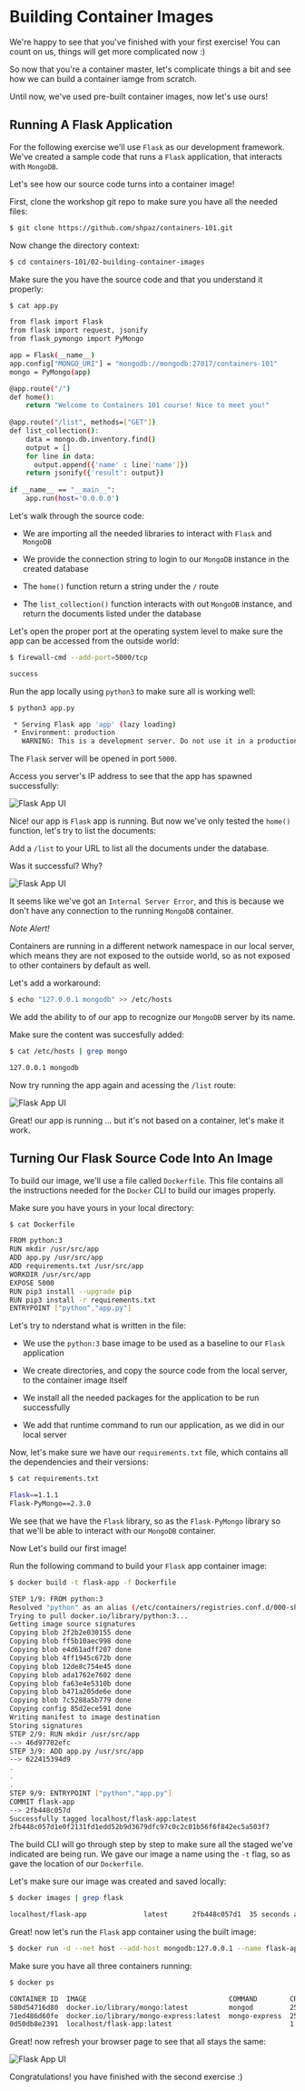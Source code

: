 # Building Container Images

We're happy to see that you've finished with your first exercise! 
You can count on us, things will get more complicated now :)

So now that you're a container master, let's complicate things a bit and see how we can build a container iamge from scratch. 

Until now, we've used pre-built container images, now let's use ours!

## Running A Flask Application 

For the following exercise we'll use `Flask` as our development framework. We've created a sample code that runs a `Flask` application, that interacts with `MongoDB`. 

Let's see how our source code turns into a container image!

First, clone the workshop git repo to make sure you have all the needed files: 

```bash 
$ git clone https://github.com/shpaz/containers-101.git
```

Now change the directory context: 

```bash
$ cd containers-101/02-building-container-images
```

Make sure the you have the source code and that you understand it properly: 

```bash
$ cat app.py 

from flask import Flask
from flask import request, jsonify
from flask_pymongo import PyMongo

app = Flask(__name__)
app.config["MONGO_URI"] = "mongodb://mongodb:27017/containers-101"
mongo = PyMongo(app)

@app.route("/")
def home():
    return "Welcome to Containers 101 course! Nice to meet you!"
    
@app.route("/list", methods=["GET"])
def list_collection():
    data = mongo.db.inventory.find()
    output = [] 
    for line in data:
      output.append({'name' : line['name']})
    return jsonify({'result': output})
    
if __name__ == "__main__":
    app.run(host='0.0.0.0')
```

Let's walk through the source code: 
* We are importing all the needed libraries to interact with `Flask` and `MongoDB` 

* We provide the connection string to login to our `MongoDB` instance in the created database 

* The `home()` function return a string under the `/` route 

* The `list_collection()` function interacts with out `MongoDB` instance, and return the documents listed under the database 

Let's open the proper port at the operating system level to make sure the app can be accessed from the outside world: 

```bash
$ firewall-cmd --add-port=5000/tcp

success
```

Run the app locally using `python3` to make sure all is working well: 

```bash
$ python3 app.py 

 * Serving Flask app 'app' (lazy loading)
 * Environment: production
   WARNING: This is a development server. Do not use it in a production deployment.
```

The `Flask` server will be opened in port `5000`. 

Access you server's IP address to see that the app has spawned successfully: 

![Flask App UI](../images/show-app.png)

Nice! our app is `Flask` app is running. But now we've only tested the `home()` function, let's try to list the documents: 

Add a `/list` to your URL to list all the documents under the database.

Was it successful? Why? 

![Flask App UI](../images/list-failed.png)

It seems like we've got an `Internal Server Error`, and this is because we don't have any connection to the running `MongoDB` container. 

*Note Alert!* 

Containers are running in a different network namespace in our local server, which means they are not exposed to the outside world, so as not exposed to other containers by default as well. 

Let's add a workaround: 

```bash 
$ echo "127.0.0.1 mongodb" >> /etc/hosts
```

We add the ability to of our app to recognize our `MongoDB` server by its name.

Make sure the content was succesfully added: 

```bash
$ cat /etc/hosts | grep mongo

127.0.0.1 mongodb
```

Now try running the app again and acessing the `/list` route: 

![Flask App UI](../images/list-documents.png)

Great! our app is running ... but it's not based on a container, let's make it work. 

## Turning Our Flask Source Code Into An Image

To build our image, we'll use a file called `Dockerfile`. This file contains all the instructions needed for the `Docker` CLI to build our images properly.

Make sure you have yours in your local directory: 

```bash 
$ cat Dockerfile 

FROM python:3
RUN mkdir /usr/src/app
ADD app.py /usr/src/app
ADD requirements.txt /usr/src/app 
WORKDIR /usr/src/app
EXPOSE 5000
RUN pip3 install --upgrade pip
RUN pip3 install -r requirements.txt
ENTRYPOINT ["python","app.py"]
```

Let's try to nderstand what is written in the file: 

* We use the `python:3` base image to be used as a baseline to our `Flask` application 

* We create directories, and copy the source code from the local server, to the container image itself 

* We install all the needed packages for the application to be run successfully 

* We add that runtime command to run our application, as we did in our local server 

Now, let's make sure we have our `requirements.txt` file, which contains all the dependencies and their versions: 

```bash
$ cat requirements.txt 

Flask==1.1.1
Flask-PyMongo==2.3.0
```

We see that we have the `Flask` library, so as the `Flask-PyMongo` library so that we'll be able to interact with our `MongoDB` container. 

Now Let's build our first image!

Run the following command to build your `Flask` app container image: 

```bash 
$ docker build -t flask-app -f Dockerfile 

STEP 1/9: FROM python:3
Resolved "python" as an alias (/etc/containers/registries.conf.d/000-shortnames.conf)
Trying to pull docker.io/library/python:3...
Getting image source signatures
Copying blob 2f2b2e030155 done  
Copying blob ff5b10aec998 done  
Copying blob e4d61adff207 done  
Copying blob 4ff1945c672b done  
Copying blob 12de8c754e45 done  
Copying blob ada1762e7602 done  
Copying blob fa63e4e5310b done  
Copying blob b471a205de6e done  
Copying blob 7c5288a5b779 done  
Copying config 85d2ece591 done  
Writing manifest to image destination
Storing signatures
STEP 2/9: RUN mkdir /usr/src/app
--> 46d97702efc
STEP 3/9: ADD app.py /usr/src/app
--> 622415394d9
.
.
.
STEP 9/9: ENTRYPOINT ["python","app.py"]
COMMIT flask-app
--> 2fb448c057d
Successfully tagged localhost/flask-app:latest
2fb448c057d1e0f2131fd1edd52b9d3679dfc97c0c2c01b56f6f842ec5a503f7
```

The build CLI will go through step by step to make sure all the staged we've indicated are being run. We gave our image a name using the `-t` flag, so as gave the location of our `Dockerfile`. 

Let's make sure our image was created and saved locally: 

```bash
$ docker images | grep flask

localhost/flask-app              latest      2fb448c057d1  35 seconds ago  967 MB
```

Great! now let's run the `Flask` app container using the built image: 

```bash
$ docker run -d --net host --add-host mongodb:127.0.0.1 --name flask-app -p 5000:5000 localhost/flask-app:latest
```

Make sure you have all three containers running: 

```bash
$ docker ps

CONTAINER ID  IMAGE                                   COMMAND        CREATED         STATUS             PORTS                     NAMES
580d54716d80  docker.io/library/mongo:latest          mongod         25 minutes ago  Up 25 minutes ago  0.0.0.0:27017->27017/tcp  mongodb
71ed486d60fe  docker.io/library/mongo-express:latest  mongo-express  25 minutes ago  Up 25 minutes ago                            mongo-express
0d50db8e2391  localhost/flask-app:latest                             1 second ago    Up 2 seconds ago                             flask-app
```

Great! now refresh your browser page to see that all stays the same: 

![Flask App UI](../images/list-documents.png)

Congratulations! you have finished with the second exercise :) 